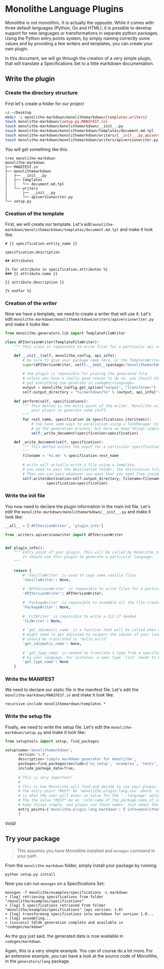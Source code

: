 # Monolithe Language Plugins

Monolithe is not monolithic. It is actually the opposite. While it comes with three default languages (Python, Go and HTML), it is possible to develop support for new languages or transformations in separate python packages. Using the Python entry points system, by simply naming correctly some values and by providing a few writers and templates, you can create your own plugin.

In this document, we will go through the creation of a very simple plugin, that will translate a Specifications Set to a little markdown documentation.

## Write the plugin

### Create the directory structure

First let's create a folder for our project

```bash
cd ~/Desktop
mkdir -p monolithe-markdown/monolithemarkdown/{templates,writers}
touch monolithe-markdown/{setup.py,MANIFEST.in}
touch monolithe-markdown/monolithemarkdown/__init__.py
touch monolithe-markdown/monolithemarkdown/templates/document.md.tpl
touch monolithe-markdown/monolithemarkdown/writers/{__init__.py,apiversionwriter.py}
touch monolithe-markdown/monolithemarkdown/writers/apiversionwriter.py
```

You will get something like this:

```
tree monolithe-markdown
monolithe-markdown
├── MANIFEST.in
├── monolithemarkdown
│   ├── __init__.py
│   ├── templates
│   │   └── document.md.tpl
│   └── writers
│       ├── __init__.py
│       └── apiversionwriter.py
└── setup.py
```

### Creation of the template

First, we will create our template. Let's edit `monolithe-markdown/monolithemarkdown/templates/document.md.tpl` and make it look like:

```jinja
# {{ specification.entity_name }}

specification.description

## Attributes

{% for attribute in specification.attributes %}
### {{ attribute.name }}

{{ attribute.description }}

{% endfor %}
```

### Creation of the writer

Now we have a template, we need to create a writer that will use it. Let's edit `monolithe-markdown/monolithemarkdown/writers/apiversionwriter.py` and make it looks like:

```python
from monolithe.generators.lib import TemplateFileWriter

class APIVersionWriter(TemplateFileWriter):
    """ This class is reponsible to write files for a particular api version. """

    def __init__(self, monolithe_config, api_info):
        # be sure to give your package name here, or the TemplateWriter won't find the templates
        super(APIVersionWriter, self).__init__(package="monolithemarkdown")
        
        # the plugin is reponsible for placing the generated file.
        # unless you have a really good reason to do so, you should always
        # put everything you generate in codegen/<language>.
        output = monolithe_config.get_option("output", "transformer")
        self.output_directory = "%s/markdown/%s" % (output, api_info["version"])
    
    def perform(self, specifications):
        """ This method is the entry point of the writer. Monolithe will call it when it need
            your plugin to generate some stuff.
        """
        for rest_name, specification in specifications.iteritems():
            # You have some ways to parallelize using a TaskManager to speed
            # up the generation process, but here we keep things simple.
            self._write_document(specification=specification)

    def _write_document(self, specification):
        """ This method writes the ouput for a particular specification.
        """
        filename = '%s.md' % specification.rest_name
        
        # write will actually write a file using a template.
        # you need to pass the destination folder, the destination file name, and the name of your template.
        # Then you can pass whatever you want that you need from inside the Jinja template.
        self.write(destination=self.output_directory, filename=filename, template_name="document.md.tpl",
                   specification=specification)
```

### Write the init file

You now need to declare the plugin information in the main init file. Let's edit the `monolithe-markdown/monolithemarkdown/__init__.py` and make it look like:

```python
__all__ = ['APIVersionWriter', 'plugin_info']

from .writers.apiversionwriter import APIVersionWriter


def plugin_info():
    """ Entry point of your plugin. This will be called by Monolithe to check if
        it should use this plugin to generate a particular language.
    """
    
    return {
        # 'VanillaWriter' is used to copy some vanilla files.
        'VanillaWriter': None, 
        
        # 'APIVersionWriter' is reponsible to write files for a particular api version.
        'APIVersionWriter': APIVersionWriter, 
        
        # 'PackageWriter' is reponsible to assemble all the file created by APIVersionWriter if needed
        'PackageWriter': None,
        
        # 'CLIWriter' is reponsible to write a CLI if needed
        'CLIWriter': None,
        
        # 'get_idiomatic_name' is a function that will be called when a word from the specification
        # might need to get adjusted to respect the idioms of your language. for instance 'HelloWorld' in Python
        # should be translated to 'hello_world'
        'get_idiomatic_name': None,
        
        # 'get_type_name' is needed to translate a type from a specification to the name of the type used
        # by your language. For instance, a spec type 'list' needs to be translated to '[]<subtype>' in Go.
        'get_type_name': None
    }
```

### Write the MANIFEST

We need to declare our static file in the manifest file. Let's edit the `monolithe-markdown/MANIFEST.in` and make it look like:

```
recursive-include monolithemardown/templates *
```

### Write the setup file

Finally, we need to write the setup file. Let's edit the `monolithe-markdown/setup.py` and make it look like:

```python
from setuptools import setup, find_packages

setup(name='monolithemarkdown',
      version='1.0',
      description='simple marddown generator for monolithe',
      packages=find_packages(exclude=['ez_setup', 'examples', 'tests', '.git', '.gitignore', 'README.md']),
      include_package_data=True,
      
      # This is very important!
      #
      # This is how Monolithe will find and decide to use your plugin.
      # The entry point *MUST* be 'monolithe.plugin.lang.xxx' where 'xxx'
      # is what the user will enter as value for the '--language' option.
      # The the value *MUST* be an 'info:name_of_the_package:name_of_info_function'
      # keep things simple, and always use these names. Just adapt the package name.
      entry_points={'monolithe.plugin.lang.markdown': ['info=monolithemarkdown:plugin_info']},
      )
```

Voilà!

## Try your package

> This assumes you have Monolithe installed and `monogen` command in your path.

From the `monolithe-markdown` folder, simply install your package by running:

```
python setup.py install
```

Now you can run `monogen` on a Specifications Set:

```
monogen -f monolithe/examples/specifications -L markdown
> [log] retrieving specifications from folder "/monolithe/examples/specifications"
> [log] 5 specifications retrieved from folder "monolithe/examples/specifications" (api version: 1.0)
> [log] transforming specifications into markdown for version 1.0...
> [log] assembling...
> [success] tdldk generation complete and available in "codegen/markdown"
```

As the guy just said, the generated data is now available in `codegen/markdown`.

Again, this is a very simple example. You can of course do a lot more. For an extensive example, you can have a look at the source code of Monolithe, in the `generators/lang` package.

